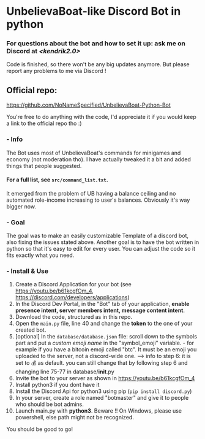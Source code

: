 # **UnbelievaBoat-like Discord Bot in python**
### For questions about the bot and how to set it up: ask me on Discord at *<kendrik2.0>*

Code is finished, so there won't be any big updates anymore.
But please report any problems to me via Discord !

## Official repo:   
https://github.com/NoNameSpecified/UnbelievaBoat-Python-Bot

You're free to do anything with the code, I'd appreciate it if you would keep a link to the official repo tho :)


### - Info
The Bot uses most of UnbelievaBoat's commands for minigames and economy (not moderation tho).
I have actually tweaked it a bit and added things that people suggested. 
#### For a full list, see `src/command_list.txt`.
It emerged from the problem of UB having a balance ceiling and no automated role-income increasing to user's balances.
Obviously it's way bigger now.

### - Goal
The goal was to make an easily customizable Template of a discord bot, also fixing the issues stated above.
Another goal is to have the bot written in python so that it's easy to edit for every user. You can adjust the code so it fits exactly what you need.

### - Install & Use
1. Create a Discord Application for your bot (see https://youtu.be/b61kcgfOm_4, https://discord.com/developers/applications)
2. In the Discord Dev Portal, in the "Bot" tab of your application, **enable presence intent, server members intent, message content intent**.
3. Download the code, structured as in this repo.
4. Open the `main.py` file, line 40 and change the **token** to the one of your created bot.
5. [optional] In the `database/database.json` file: scroll down to the symbols part and put a *custom emoji name* in the "symbol_emoji" variable. - for example if you have a bitcoin emoji called "btc". It must be an emoji you uploaded to the server, not a discord-wide one.
    --> info to step 6: it is set to 💰 as default. you can still change that by following step 6 and changing line 75-77 in database/__init__.py
6. Invite the bot to your server as shown in https://youtu.be/b61kcgfOm_4
7. Install python3 if you dont have it
8. Install the Discord Api for python3 using pip (`pip install discord.py`)
9. In your server, create a role named "botmaster" and give it to people who should be bot admins.
10. Launch main.py with **python3**. Beware !! On Windows, please use powershell, else path might not be recognized.

You should be good to go!
